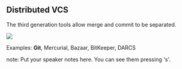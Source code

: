 ## Distributed VCS


The third generation tools allow merge and commit to be separated.

![](http://git-scm.com/figures/18333fig0103-tn.png)

Examples: **Git**, Mercurial, Bazaar, BitKeeper, DARCS

note:
    Put your speaker notes here.
    You can see them pressing 's'.
